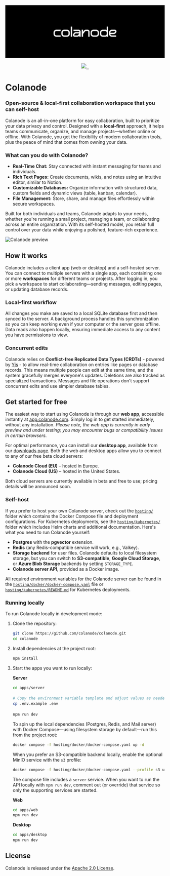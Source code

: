 <div align="center">
<img alt="Colanode cover" src="assets/images/colanode-cover-black.png">
<p></p>
<a target="_blank" href="https://opensource.org/licenses/Apache-2.0" style="background:none">
    <img src="https://img.shields.io/badge/Licene-Apache_2.0-blue" style="height: 22px;" />
</a>
<a target="_blank" href="https://discord.gg/ZsnDwW3289" style="background:none">
    <img alt="" src="https://img.shields.io/badge/Discord-Colanode-%235865F2" style="height: 22px;" />
</a>
<a href="https://x.com/colanode" target="_blank">
  <img alt="" src="https://img.shields.io/twitter/follow/colanode.svg?style=social&label=Follow" style="height: 22px;" />
</a>
</div>

# Colanode

### Open-source & local-first collaboration workspace that you can self-host

Colanode is an all-in-one platform for easy collaboration, built to prioritize your data privacy and control. Designed with a **local-first** approach, it helps teams communicate, organize, and manage projects—whether online or offline. With Colanode, you get the flexibility of modern collaboration tools, plus the peace of mind that comes from owning your data.

### What can you do with Colanode?

- **Real-Time Chat:** Stay connected with instant messaging for teams and individuals.
- **Rich Text Pages:** Create documents, wikis, and notes using an intuitive editor, similar to Notion.
- **Customizable Databases:** Organize information with structured data, custom fields and dynamic views (table, kanban, calendar).
- **File Management:** Store, share, and manage files effortlessly within secure workspaces.

Built for both individuals and teams, Colanode adapts to your needs, whether you're running a small project, managing a team, or collaborating across an entire organization. With its self-hosted model, you retain full control over your data while enjoying a polished, feature-rich experience.

![Colanode preview](assets/images/colanode-desktop-preview.gif)

## How it works

Colanode includes a client app (web or desktop) and a self-hosted server. You can connect to multiple servers with a single app, each containing one or more **workspaces** for different teams or projects. After logging in, you pick a workspace to start collaborating—sending messages, editing pages, or updating database records.

### Local-first workflow

All changes you make are saved to a local SQLite database first and then synced to the server. A background process handles this synchronization so you can keep working even if your computer or the server goes offline. Data reads also happen locally, ensuring immediate access to any content you have permissions to view.

### Concurrent edits

Colanode relies on **Conflict-free Replicated Data Types (CRDTs)** - powered by [Yjs](https://docs.yjs.dev/) - to allow real-time collaboration on entries like pages or database records. This means multiple people can edit at the same time, and the system gracefully merges everyone's updates. Deletions are also tracked as specialized transactions. Messages and file operations don't support concurrent edits and use simpler database tables.

## Get started for free

The easiest way to start using Colanode is through our **web app**, accessible instantly at [app.colanode.com](https://app.colanode.com). Simply log in to get started immediately, without any installation. _Please note, the web app is currently in early preview and under testing; you may encounter bugs or compatibility issues in certain browsers._

For optimal performance, you can install our **desktop app**, available from our [downloads page](https://colanode.com/downloads). Both the web and desktop apps allow you to connect to any of our free beta cloud servers:

- **Colanode Cloud (EU)** – hosted in Europe.
- **Colanode Cloud (US)** – hosted in the United States.

Both cloud servers are currently available in beta and free to use; pricing details will be announced soon.

### Self-host

If you prefer to host your own Colanode server, check out the [`hosting/`](hosting/) folder which contains the Docker Compose file and deployment configurations. For Kubernetes deployments, see the [`hosting/kubernetes/`](hosting/kubernetes/) folder which includes Helm charts and additional documentation. Here's what you need to run Colanode yourself:

- **Postgres** with the **pgvector** extension.
- **Redis** (any Redis-compatible service will work, e.g., Valkey).
- **Storage backend** for user files. Colanode defaults to local filesystem storage, but you can switch to **S3-compatible**, **Google Cloud Storage**, or **Azure Blob Storage** backends by setting `STORAGE_TYPE`.
- **Colanode server API**, provided as a Docker image.

All required environment variables for the Colanode server can be found in the [`hosting/docker/docker-compose.yaml`](hosting/docker/docker-compose.yaml) file or [`hosting/kubernetes/README.md`](hosting/kubernetes/README.md) for Kubernetes deployments.

### Running locally

To run Colanode locally in development mode:

1. Clone the repository:

   ```bash
   git clone https://github.com/colanode/colanode.git
   cd colanode
   ```

2. Install dependencies at the project root:

   ```bash
   npm install
   ```

3. Start the apps you want to run locally:

   **Server**

   ```bash
   cd apps/server

   # Copy the environment variable template and adjust values as needed
   cp .env.example .env

   npm run dev
   ```

   To spin up the local dependencies (Postgres, Redis, and Mail server) with Docker Compose—using filesystem storage
   by default—run this from
   the project root:

   ```bash
   docker compose -f hosting/docker/docker-compose.yaml up -d
   ```

   When you prefer an S3-compatible backend locally, enable the optional MinIO service with the `s3` profile:

   ```bash
   docker compose -f hosting/docker/docker-compose.yaml --profile s3 up -d
   ```

   The compose file includes a `server` service. When you want to run the API locally with `npm run dev`, comment
   out (or override) that service so only the supporting services are started.

   **Web**

   ```bash
   cd apps/web
   npm run dev
   ```

   **Desktop**

   ```bash
   cd apps/desktop
   npm run dev
   ```

## License

Colanode is released under the [Apache 2.0 License](LICENSE).
